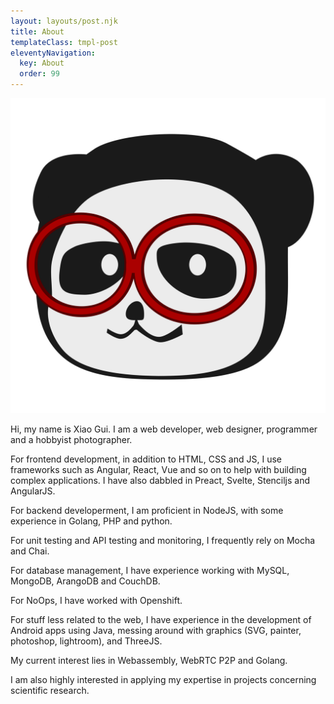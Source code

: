 ```yaml
---
layout: layouts/post.njk
title: About
templateClass: tmpl-post
eleventyNavigation:
  key: About
  order: 99
---
```


![](/img/logo.svg)

Hi, my name is Xiao Gui. I am a web developer, web designer, programmer and a hobbyist photographer.

For frontend development, in addition to HTML, CSS and JS, I use frameworks such as Angular, React, Vue and so on to help with building complex applications. I have also dabbled in Preact, Svelte, Stenciljs and AngularJS.

For backend developerment, I am proficient in NodeJS, with some experience in Golang, PHP and python.

For unit testing and API testing and monitoring, I frequently rely on Mocha and Chai. 

For database management, I have experience working with MySQL, MongoDB, ArangoDB and CouchDB.

For NoOps, I have worked with Openshift.

For stuff less related to the web, I have experience in the development of Android apps using Java, messing around with graphics (SVG, painter, photoshop, lightroom), and ThreeJS.

My current interest lies in Webassembly, WebRTC P2P and Golang.

I am also highly interested in applying my expertise in projects concerning scientific research.
